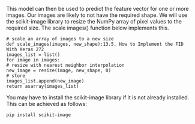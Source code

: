 
This model can then be used to predict the feature vector for one or more images. Our
images are likely to not have the required shape. We will use the scikit-image library to resize
the NumPy array of pixel values to the required size. The scale images() function below
implements this.

```
# scale an array of images to a new size
def scale_images(images, new_shape):13.5. How to Implement the FID With Keras 272
images_list = list()
for image in images:
# resize with nearest neighbor interpolation
new_image = resize(image, new_shape, 0)
# store
images_list.append(new_image)
return asarray(images_list)
```

You may have to install the scikit-image library if it is not already installed. This can be
achieved as follows:

```
pip install scikit-image
```
